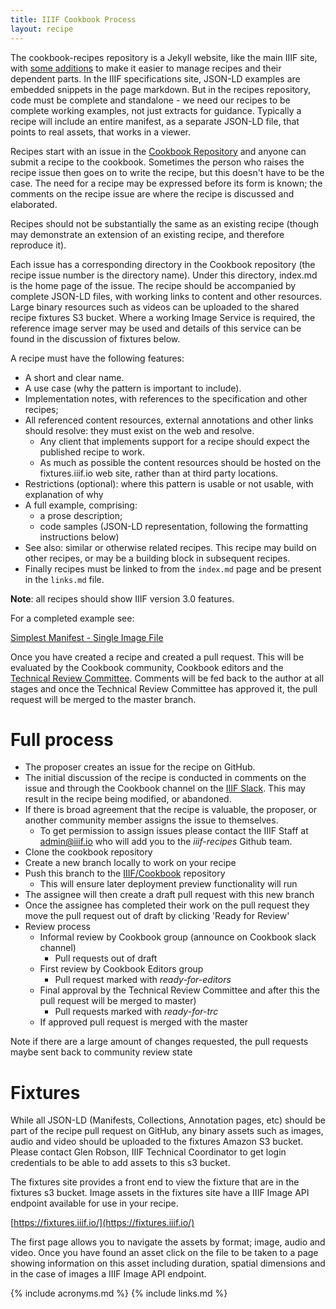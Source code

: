 ```yaml
---
title: IIIF Cookbook Process
layout: recipe
---
```


The cookbook-recipes repository is a Jekyll website, like the main IIIF site, with [some additions](https://github.com/IIIF/cookbook-recipes/#jekyll-variables) to make it easier to manage recipes and their dependent parts. In the IIIF specifications site, JSON-LD examples are embedded snippets in the page markdown. But in the recipes repository, code must be complete and standalone - we need our recipes to be complete working examples, not just extracts for guidance. Typically a recipe will include an entire manifest, as a separate JSON-LD file, that points to real assets, that works in a viewer. 

Recipes start with an issue in the [Cookbook Repository](https://github.com/IIIF/cookbook-recipes/issues) and anyone can submit a recipe to the cookbook. Sometimes the person who raises the recipe issue then goes on to write the recipe, but this doesn't have to be the case. The need for a recipe may be expressed before its form is known; the comments on the recipe issue are where the recipe is discussed and elaborated.

Recipes should not be substantially the same as an existing recipe (though may demonstrate an extension of an existing recipe, and therefore reproduce it).

Each issue has a corresponding directory in the Cookbook repository (the recipe issue number is the directory name). Under this directory, index.md is the home page of the issue. The recipe should be accompanied by complete JSON-LD files, with working links to content and other resources. Large binary resources such as videos can be uploaded to the shared recipe fixtures S3 bucket. Where a working Image Service is required, the reference image server may be used and details of this service can be found in the discussion of fixtures below.

A recipe must have the following features:

* A short and clear name.
* A use case (why the pattern is important to include).
* Implementation notes, with references to the specification and other recipes;
* All referenced content resources, external annotations and other links should resolve: they must exist on the web and resolve. 
    * Any client that implements support for a recipe should expect the published recipe to work. 
    * As much as possible the content resources should be hosted on the fixtures.iiif.io web site, rather than at third party locations. 
* Restrictions (optional): where this pattern is usable or not usable, with explanation of why
* A full example, comprising:
    * a prose description;
    * code samples (JSON-LD representation, following the formatting instructions below)
* See also: similar or otherwise related recipes. This recipe may build on other recipes, or may be a building block in subsequent recipes.
* Finally recipes must be linked to from the `index.md` page and be present in the `links.md` file. 

**Note**: all recipes should show IIIF version 3.0 features.

For a completed example see:

[Simplest Manifest - Single Image File](https://github.com/IIIF/cookbook-recipes/tree/master/recipe/0001-mvm-image)

Once you have created a recipe and created a pull request. This will be evaluated by the Cookbook community, Cookbook editors and the [Technical Review Committee](https://iiif.io/community/trc/). Comments will be fed back to the author at all stages and once the Technical Review Committee has approved it, the pull request will be merged to the master branch. 

# Full process

* The proposer creates an issue for the recipe on GitHub.
* The initial discussion of the recipe is conducted in comments on the issue and through the Cookbook channel on the [IIIF Slack](http://bit.ly/iiif-slack). This may result in the recipe being modified, or abandoned.
* If there is broad agreement that the recipe is valuable, the proposer, or another community member assigns the issue to themselves. 
  * To get permission to assign issues please contact the IIIF Staff at admin@iiif.io who will add you to the _iiif-recipes_ Github team. 
* Clone the cookbook repository
* Create a new branch locally to work on your recipe
* Push this branch to the [IIIF/Cookbook](https://github.com/IIIF/cookbook-recipes) repository 
  * This will ensure later deployment preview functionality will run
* The assignee will then create a draft pull request with this new branch
* Once the assignee has completed their work on the pull request they move the pull request out of draft by clicking 'Ready for Review'
* Review process
  * Informal review by Cookbook group (announce on Cookbook slack channel)
    * Pull requests out of draft
  * First review by Cookbook Editors group
    * Pull request marked with _ready-for-editors_
  * Final approval by the Technical Review Committee and after this the pull request will be merged to master)
    * Pull requests marked with _ready-for-trc_
  * If approved pull request is merged with the master  

Note if there are a large amount of changes requested, the pull requests maybe sent back to community review state

# Fixtures

While all JSON-LD (Manifests, Collections, Annotation pages, etc) should be part of the recipe pull request on GitHub, any binary assets such as images, audio and video should be uploaded to the fixtures Amazon S3 bucket. Please contact Glen Robson, IIIF Technical Coordinator to get login credentials to be able to add assets to this s3 bucket. 

The fixtures site provides a front end to view the fixture that are in the fixtures s3 bucket. Image assets in the fixtures site have a IIIF Image API endpoint available for use in your recipe.

[https://fixtures.iiif.io/](https://fixtures.iiif.io/) 

The first page allows you to navigate the assets by format; image, audio and video. Once you have found an asset click on the file to be taken to a page showing information on this asset including duration, spatial dimensions and in the case of images a IIIF Image API endpoint. 

{% include acronyms.md %}
{% include links.md %}
